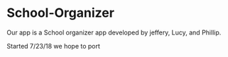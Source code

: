# School-Organizer
Our app is a School organizer app developed by jeffery, Lucy, and Phillip.

Started 7/23/18 we hope to port 
